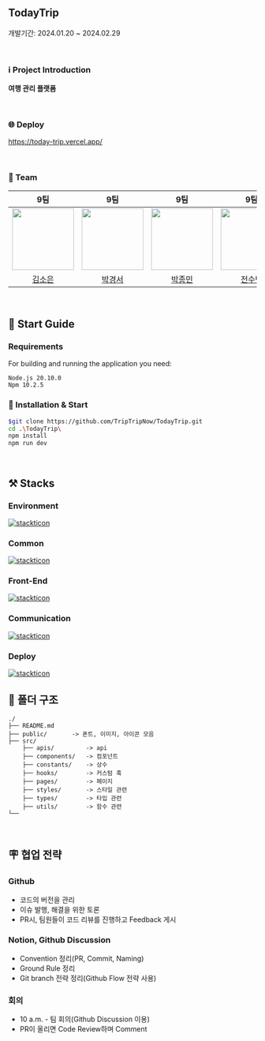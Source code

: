 ## TodayTrip

개발기간: 2024.01.20 ~ 2024.02.29

<Br />

### ℹ️ Project Introduction

**여행 관리 플랫폼**

<Br />

### 🌐 Deploy

https://today-trip.vercel.app/

<br />

### 👥 Team
|                                              9팀                                              |                                              9팀                                               |                                              9팀                                              |                                              9팀                                              |                                              9팀                                              |
| :-------------------------------------------------------------------------------------------: | :--------------------------------------------------------------------------------------------: | :-------------------------------------------------------------------------------------------: | :-------------------------------------------------------------------------------------------: | :-------------------------------------------------------------------------------------------: |
| <img src="https://avatars.githubusercontent.com/u/111335529?v=4" width="125PX" height="125PX"> | <img src="https://avatars.githubusercontent.com/u/91651812?v=4" width="125PX" height="125PX"> | <img src="https://avatars.githubusercontent.com/u/97735859?v=4" width="125PX" height="125PX"> | <img src="https://avatars.githubusercontent.com/u/77039033?v=4" width="125PX" height="125PX"> | <img src="https://avatars.githubusercontent.com/u/112458620?v=4" width="125PX" height="125PX"> |
|                             [김소은](https://github.com/summerkimm)                           |                            [박경서](https://github.com/zermzerm)                             |                               [박종민](https://github.com/qooktree1)                              |                              [전수빈](https://github.com/SoobinJ)                               |                            [조유담](https://github.com/youdame)                             |

<Br />

## 🦮 Start Guide

### Requirements

For building and running the application you need:

```
Node.js 20.10.0
Npm 10.2.5
```

### 🚀 Installation & Start

```bash
$git clone https://github.com/TripTripNow/TodayTrip.git
cd .\TodayTrip\
npm install
npm run dev
```

<br />

## ⚒️ Stacks

### Environment

[![stackticon](https://firebasestorage.googleapis.com/v0/b/stackticon-81399.appspot.com/o/images%2F1704290360969?alt=media&token=f9a43cb0-ddd8-4cbc-955c-8e74468d3a35)](https://github.com/msdio/stackticon)

### Common

[![stackticon](https://firebasestorage.googleapis.com/v0/b/stackticon-81399.appspot.com/o/images%2F1704290314773?alt=media&token=0b0c11cb-979f-4519-ba8f-ec2c38e4199c)](https://github.com/msdio/stackticon)

### Front-End

[![stackticon](https://firebasestorage.googleapis.com/v0/b/stackticon-81399.appspot.com/o/images%2F1709028897402?alt=media&token=06ebf72a-c8bd-4c5b-a8c4-49364eab55f0)](https://github.com/msdio/stackticon)

### Communication

[![stackticon](https://firebasestorage.googleapis.com/v0/b/stackticon-81399.appspot.com/o/images%2F1704290391728?alt=media&token=0bd43080-8663-410e-bda2-ae8ac5fe2159)](https://github.com/msdio/stackticon)

### Deploy

[![stackticon](https://firebasestorage.googleapis.com/v0/b/stackticon-81399.appspot.com/o/images%2F1704290550464?alt=media&token=b890cdac-ac5e-4b38-86f9-19a254fd6f82)](https://github.com/msdio/stackticon)

## 📁 폴더 구조

```
./
├── README.md
├── public/       -> 폰트, 이미지, 아이콘 모음
├── src/
    ├── apis/         -> api
    ├── components/   -> 컴포넌트
    ├── constants/    -> 상수
    ├── hooks/        -> 커스텀 훅
    ├── pages/        -> 페이지
    ├── styles/       -> 스타일 관련
    ├── types/        -> 타입 관련
    ├── utils/        -> 함수 관련
└──
```

<br />

## 🪧 협업 전략

### Github

- 코드의 버전을 관리
- 이슈 발행, 해결을 위한 토론
- PR시, 팀원들이 코드 리뷰를 진행하고 Feedback 게시

### Notion, Github Discussion

- Convention 정리(PR, Commit, Naming)
- Ground Rule 정리
- Git branch 전략 정리(Github Flow 전략 사용)

### 회의

- 10 a.m. - 팀 회의(Github Discussion 이용)
- PR이 올리면 Code Review하며 Comment

<br />
